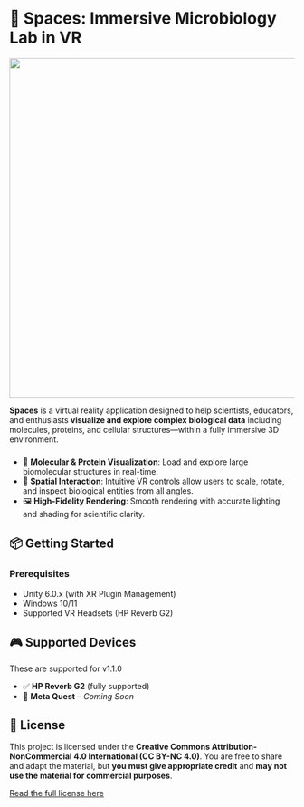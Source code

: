 # 🧬 Spaces: Immersive Microbiology Lab in VR
<p align="center">
  <img src="https://github.com/AshwinRaikar88/Spaces/blob/update-documentation/Recordings/Spaces_v1.1.0.gif?raw=true" width="600"/>
</p>

**Spaces** is a virtual reality application designed to help scientists, educators, and enthusiasts **visualize and explore complex biological data** 
including molecules, proteins, and cellular structures—within a fully immersive 3D environment.

### 
- 🧪 **Molecular & Protein Visualization**: Load and explore large biomolecular structures in real-time.
- 🧭 **Spatial Interaction**: Intuitive VR controls allow users to scale, rotate, and inspect biological entities from all angles.
- 🖼️ **High-Fidelity Rendering**: Smooth rendering with accurate lighting and shading for scientific clarity.

## 📦 Getting Started
### Prerequisites
- Unity 6.0.x (with XR Plugin Management)
- Windows 10/11
- Supported VR Headsets (HP Reverb G2)

## 🎮 Supported Devices
These are supported for v1.1.0
- ✅ **HP Reverb G2** (fully supported)
- 🧪 **Meta Quest** – *Coming Soon*

## 📄 License
This project is licensed under the **Creative Commons Attribution-NonCommercial 4.0 International (CC BY-NC 4.0)**.
You are free to share and adapt the material, but **you must give appropriate credit** and **may not use the material for commercial purposes**.

[Read the full license here](https://creativecommons.org/licenses/by-nc/4.0/)
